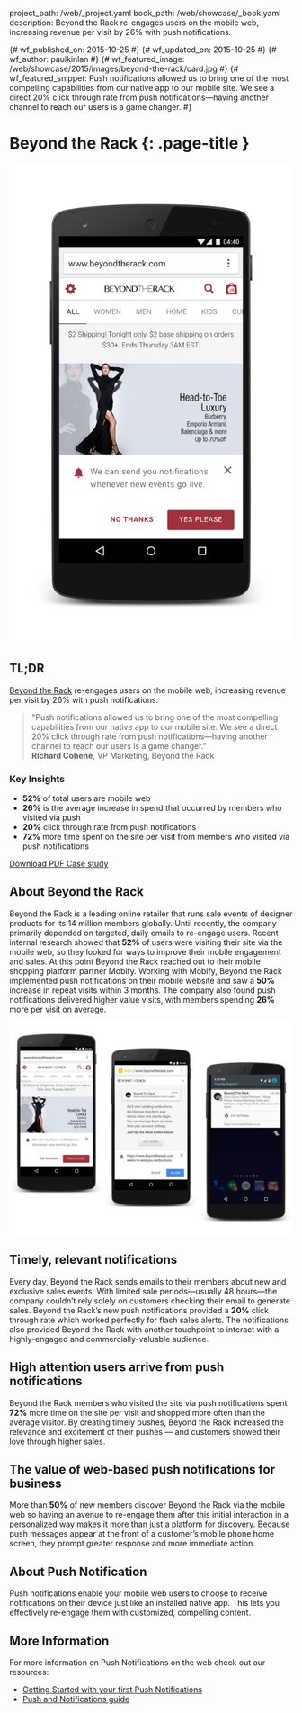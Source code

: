 project_path: /web/_project.yaml
book_path: /web/showcase/_book.yaml
description: Beyond the Rack re-engages users on the mobile web, increasing revenue per visit by 26% with push notifications.

{# wf_published_on: 2015-10-25 #}
{# wf_updated_on: 2015-10-25 #}
{# wf_author: paulkinlan #}
{# wf_featured_image: /web/showcase/2015/images/beyond-the-rack/card.jpg #}
{# wf_featured_snippet: Push notifications allowed us to bring one of the most compelling capabilities from our native app to our mobile site. We see a direct 20% click through rate from push notifications—having another channel to reach our users is a game changer. #}

# Beyond the Rack {: .page-title }

<img src="images/beyond-the-rack/btr-1.png" class="attempt-right">

## TL;DR

[Beyond the Rack](https://www.beyondtherack.com) re-engages users on the
mobile web, increasing revenue per visit by 26% with push notifications.
  
> "Push notifications allowed us to bring one of the most compelling
> capabilities from our native app to our mobile site. We see a direct 20%
> click through rate from push notifications—having another channel to reach
> our users is a game changer."<br>
> <b>Richard Cohene</b>, VP Marketing, Beyond the Rack

### Key Insights

* **52%** of total users are mobile web
* **26%** is the average increase in spend that occurred by members who visited via push
* **20%** click through rate from push notifications
* **72%** more time spent on the site per visit from members who visited via push notifications

<a class="button button-primary" href="pdfs/btr-web-push-casestudy.pdf">
  Download PDF Case study
</a>

<div class="wf-clear"></div>

## About Beyond the Rack

Beyond the Rack is a leading online retailer that runs sale events of designer products
for its 14 million members globally. Until recently, the company primarily depended on 
targeted, daily emails to re-engage users. Recent internal research showed that **52%** of 
users were visiting their site via the mobile web, so they looked for ways to improve 
their mobile engagement and sales. At this point Beyond the Rack reached out to their 
mobile shopping platform partner Mobify. Working with Mobify, Beyond the Rack implemented 
push notifications on their mobile website and saw a **50%** increase in repeat visits within 
3 months. The company also found push notifications delivered higher value visits, with 
members spending **26%** more per visit on average.

<img src="images/beyond-the-rack/btr-steps.jpg" alt="Three steps of Push: Ask, Register, Engage">

## Timely, relevant notifications

Every day, Beyond the Rack sends emails to their members about new and exclusive sales 
events. With limited sale periods—usually 48 hours—the company couldn’t rely solely on 
customers checking their email to generate sales. Beyond the Rack’s new push notifications 
provided a **20%** click through rate which worked perfectly for flash sales alerts. The 
notifications also provided Beyond the Rack with another touchpoint to interact with a 
highly-engaged and commercially-valuable audience.

## High attention users arrive from push notifications

Beyond the Rack members who visited the site via push notifications  spent **72%** more 
time on the site per visit and shopped more often than the average visitor. By creating 
timely pushes, Beyond the Rack increased the relevance and excitement of their pushes &mdash; and 
customers showed their love through higher sales.

## The value of web-based push notifications for business

More than **50%** of new members discover Beyond the Rack via the mobile web so having an 
avenue to re-engage them after this initial interaction in a personalized way makes it more 
than just a platform for discovery. Because push messages appear at the front of a customer’s 
mobile phone home screen, they prompt greater response and more immediate action.

## About Push Notification

Push notifications enable your mobile web users to choose to receive notifications on their
device just like an installed native app. This lets you effectively re-engage them with customized, 
compelling content.

## More Information

For more information on Push Notifications on the web check out our resources:

* [Getting Started with your first Push Notifications](/web/fundamentals/getting-started/push-notifications/)
* [Push and Notifications guide](/web/fundamentals/engage-and-retain/push-notifications/)

